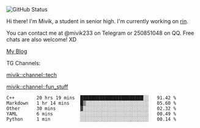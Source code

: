 ![GitHub Status](https://github-readme-stats.vercel.app/api?show_icons=true&username=Mivik)

Hi there! I'm Mivik, a student in senior high. I'm currently working on [rin](https://github.com/Mivik/rin).

You can contact me at @mivik233 on Telegram or 250851048 on QQ. Free chats are also welcome! XD

[My Blog](https://mivik.gitee.io)

TG Channels:

[mivik::channel::tech](https://t.me/mivik_channel_tech/)

[mivik::channel::fun_stuff](https://t.me/mivik_channel_fun_stuff/)

<!--START_SECTION:waka-->
```text
C++        20 hrs 19 mins  ███████████████████████░░   91.42 % 
Markdown   1 hr 14 mins    █▒░░░░░░░░░░░░░░░░░░░░░░░   05.60 % 
Other      30 mins         ▓░░░░░░░░░░░░░░░░░░░░░░░░   02.32 % 
YAML       6 mins          ░░░░░░░░░░░░░░░░░░░░░░░░░   00.49 % 
Python     1 min           ░░░░░░░░░░░░░░░░░░░░░░░░░   00.14 % 
```
<!--END_SECTION:waka-->
